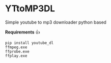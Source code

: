 # YTtoMP3DL
Simple youtube to mp3 downloader python based


**Requirements** :+1:
```
pip install youtube_dl 
ffmpeg.exe
ffprobe.exe
ffplay.exe
```
